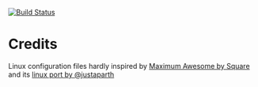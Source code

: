 [![Build Status](https://travis-ci.org/ilyaglow/dotfiles.svg?branch=master)](https://travis-ci.org/ilyaglow/dotfiles)

# Credits
Linux configuration files hardly inspired by [Maximum Awesome by Square](https://github.com/square/maximum-awesome) and its [linux port by @justaparth](https://github.com/justaparth/maximum-awesome-linux)
